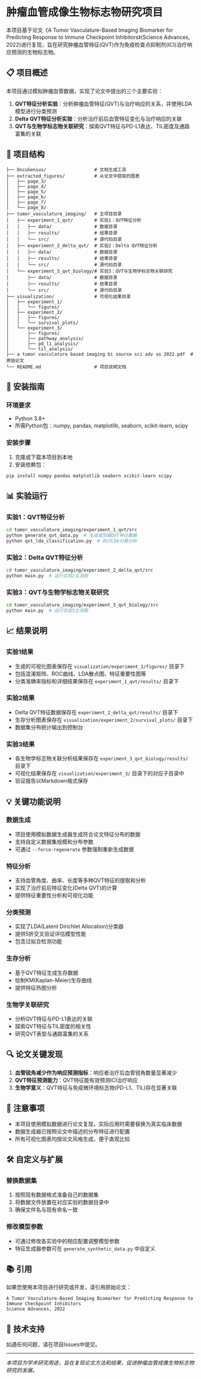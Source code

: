 # 肿瘤血管成像生物标志物研究项目

本项目基于论文《A Tumor Vasculature-Based Imaging Biomarker for Predicting Response to Immune Checkpoint Inhibitors》(Science Advances, 2022)进行复现，旨在研究肿瘤血管特征(QVT)作为免疫检查点抑制剂(ICI)治疗响应预测的生物标志物。

## 📋 项目概述

本项目通过模拟肿瘤血管数据，实现了论文中提出的三个主要实验：

1. **QVT特征分析实验**：分析肿瘤血管特征(QVT)与治疗响应的关系，并使用LDA模型进行分类预测
2. **Delta QVT特征分析实验**：分析治疗前后血管特征变化与治疗响应的关联
3. **QVT与生物学标志物关联研究**：探索QVT特征与PD-L1表达、TIL密度及通路富集的关联

## 📁 项目结构

```
├── DocuGenius/                  # 文档生成工具
├── extracted_figures/           # 从论文中提取的图表
│   ├── page_3/
│   ├── page_4/
│   ├── page_5/
│   ├── page_6/
│   ├── page_7/
│   └── page_8/
├── tumor_vasculature_imaging/   # 主项目目录
│   ├── experiment_1_qvt/        # 实验1：QVT特征分析
│   │   ├── data/                # 数据目录
│   │   ├── results/             # 结果目录
│   │   └── src/                 # 源代码目录
│   ├── experiment_2_delta_qvt/  # 实验2：Delta QVT特征分析
│   │   ├── data/                # 数据目录
│   │   ├── results/             # 结果目录
│   │   └── src/                 # 源代码目录
│   └── experiment_3_qvt_biology/# 实验3：QVT与生物学标志物关联研究
│       ├── data/                # 数据目录
│       ├── results/             # 结果目录
│       └── src/                 # 源代码目录
├── visualization/               # 可视化结果目录
│   ├── experiment_1/
│   │   └── figures/
│   ├── experiment_2/
│   │   ├── figures/
│   │   └── survival_plots/
│   └── experiment_3/
│       ├── figures/
│       ├── pathway_analysis/
│       ├── pd_l1_analysis/
│       └── til_analysis/
├── a tumor vasculature based imaging bi source sci adv so 2022.pdf  # 原始论文
└── README.md                    # 项目说明文档
```

## 🚀 安装指南

### 环境要求

- Python 3.8+
- 所需Python包：numpy, pandas, matplotlib, seaborn, scikit-learn, scipy

### 安装步骤

1. 克隆或下载本项目到本地
2. 安装依赖包：

```bash
pip install numpy pandas matplotlib seaborn scikit-learn scipy
```

## 📊 实验运行

### 实验1：QVT特征分析

```bash
cd tumor_vasculature_imaging/experiment_1_qvt/src
python generate_qvt_data.py  # 生成或加载QVT特征数据
python qvt_lda_classification.py  # 执行LDA分类分析
```

### 实验2：Delta QVT特征分析

```bash
cd tumor_vasculature_imaging/experiment_2_delta_qvt/src
python main.py  # 运行实验2主流程
```

### 实验3：QVT与生物学标志物关联研究

```bash
cd tumor_vasculature_imaging/experiment_3_qvt_biology/src
python main.py  # 运行实验3主流程
```

## 📈 结果说明

### 实验1结果
- 生成的可视化图表保存在 `visualization/experiment_1/figures/` 目录下
- 包括混淆矩阵、ROC曲线、LDA散点图、特征重要性图等
- 分类准确率指标和详细结果保存在 `experiment_1_qvt/results/` 目录下

### 实验2结果
- Delta QVT特征数据保存在 `experiment_2_delta_qvt/results/` 目录下
- 生存分析图表保存在 `visualization/experiment_2/survival_plots/` 目录下
- 数据集分布统计输出到控制台

### 实验3结果
- 各生物学标志物关联分析结果保存在 `experiment_3_qvt_biology/results/` 目录下
- 可视化结果保存在 `visualization/experiment_3/` 目录下的对应子目录中
- 验证报告以Markdown格式保存

## 💡 关键功能说明

### 数据生成
- 项目使用模拟数据生成器生成符合论文特征分布的数据
- 支持自定义数据集规模和分布参数
- 可通过 `--force-regenerate` 参数强制重新生成数据

### 特征分析
- 支持血管角度、曲率、长度等多种QVT特征的提取和分析
- 实现了治疗前后特征变化(Delta QVT)的计算
- 提供特征重要性分析和可视化功能

### 分类预测
- 实现了LDA(Latent Dirichlet Allocation)分类器
- 提供5折交叉验证评估模型性能
- 包含过拟合检测功能

### 生存分析
- 基于QVT特征生成生存数据
- 绘制KM(Kaplan-Meier)生存曲线
- 提供特征热图分析

### 生物学关联研究
- 分析QVT特征与PD-L1表达的关联
- 探索QVT特征与TIL密度的相关性
- 研究QVT表型与通路富集的关系

## 🔍 论文关键发现

1. **血管锐角减少作为响应预测指标**：响应者治疗后血管锐角数量显著减少
2. **QVT特征预测能力**：QVT特征能有效预测ICI治疗响应
3. **生物学意义**：QVT特征与免疫微环境标志物(PD-L1、TIL)存在显著关联

## 📝 注意事项

- 本项目使用模拟数据进行论文复现，实际应用时需要替换为真实临床数据
- 数据生成器已按照论文中描述的分布特征进行配置
- 所有可视化图表均按论文风格生成，便于直观比较

## 🛠️ 自定义与扩展

### 替换数据集
1. 按照现有数据格式准备自己的数据集
2. 将数据文件放置在对应实验的数据目录中
3. 确保文件名与现有命名一致

### 修改模型参数
- 可通过修改各实验中的相应配置调整模型参数
- 特征生成器参数可在 `generate_synthetic_data.py` 中自定义

## 📚 引用

如果您使用本项目进行研究或开发，请引用原始论文：

```
A Tumor Vasculature-Based Imaging Biomarker for Predicting Response to Immune Checkpoint Inhibitors
Science Advances, 2022
```

## 🔧 技术支持

如遇任何问题，请在项目Issues中提交。

---

*本项目为学术研究用途，旨在复现论文方法和结果，促进肿瘤血管成像生物标志物研究的发展。*